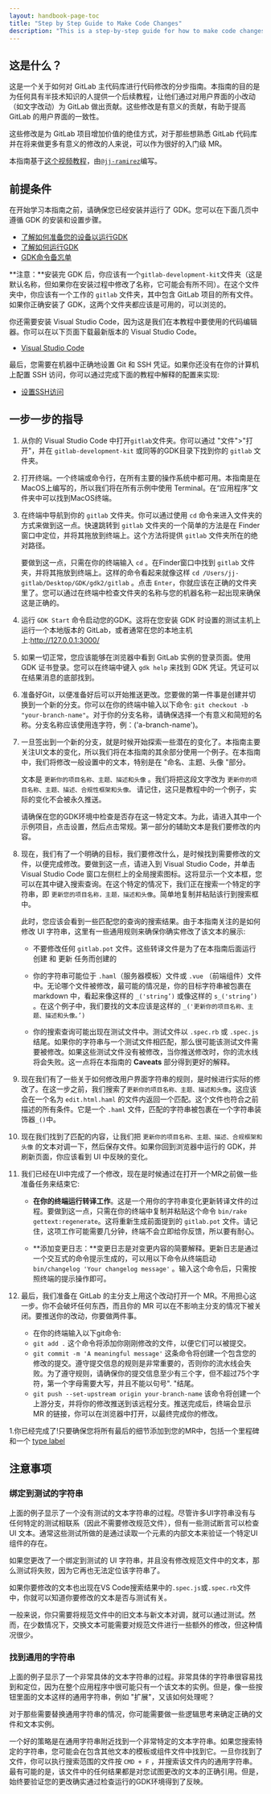```yaml
---
layout: handbook-page-toc
title: "Step by Step Guide to Make Code Changes"
description: "This is a step-by-step guide for how to make code changes against the main GitLab codebase. This guide is meant to serve as a tutorial for anyone with semi-technical knowledge."
---
```


## 这是什么？

这是一个关于如何对 GitLab 主代码库进行代码修改的分步指南。本指南的目的是为任何具有半技术知识的人提供一个后续教程，让他们通过对用户界面的小改动（如文字改动）为 GitLab 做出贡献。这些修改是有意义的贡献，有助于提高 GitLab 的用户界面的一致性。

这些修改是为 GitLab 项目增加价值的绝佳方式，对于那些想熟悉 GitLab 代码库并在将来做更多有意义的修改的人来说，可以作为很好的入门级 MR。

本指南基于[这个视频教程](https://www.youtube.com/watch?v=AEv3XFw0xJQ)，由[`@jj-ramirez`](https://gitlab.com/jj-ramirez)编写。

## 前提条件

在开始学习本指南之前，请确保您已经安装并运行了 GDK。您可以在下面几页中遵循 GDK 的安装和设置步骤。

- [了解如何准备您的设备以运行GDK](https://gitlab.com/gitlab-org/gitlab-development-kit/-/blob/master/doc/prepare.md)
- [了解如何运行GDK](https://gitlab.com/gitlab-org/gitlab-development-kit/-/blob/master/doc/set-up-gdk.md)
- [GDK命令备忘单](https://gitlab.com/gitlab-org/gitlab-development-kit/-/blob/master/HELP)

**注意：**安装完 GDK 后，你应该有一个`gitlab-development-kit`文件夹（这是默认名称，但如果你在安装过程中修改了名称，它可能会有所不同）。在这个文件夹中，你应该有一个工作的 `gitlab` 文件夹，其中包含 GitLab 项目的所有文件。如果你正确安装了 GDK，这两个文件夹都应该是可用的，可以浏览的。

你还需要安装 Visual Studio Code，因为这是我们在本教程中要使用的代码编辑器。你可以在以下页面下载最新版本的 Visual Studio Code。

- [Visual Studio Code](https://code.visualstudio.com/Download)

最后，您需要在机器中正确地设置 Git 和 SSH 凭证。如果你还没有在你的计算机上配置 SSH 访问，你可以通过完成下面的教程中解释的配置来实现:

- [设置SSH访问](https://docs.gitlab.com/ee/ssh/)



## 一步一步的指导

1. 从你的 Visual Studio Code 中打开`gitlab`文件夹。你可以通过 "文件">"打开"，并在 `gitlab-development-kit` 或同等的GDK目录下找到你的 `gitlab` 文件夹。

1. 打开终端。一个终端或命令行，在所有主要的操作系统中都可用。本指南是在MacOS上编写的，所以我们将在所有示例中使用 Terminal。在“应用程序”文件夹中可以找到MacOS终端。

1. 在终端中导航到你的 `gitlab` 文件夹。你可以通过使用 `cd` 命令来进入文件夹的方式来做到这一点。快速跳转到 `gitlab` 文件夹的一个简单的方法是在 Finder 窗口中定位，并将其拖放到终端上。这个方法将提供 `gitlab` 文件夹所在的绝对路径。

    要做到这一点，只需在你的终端输入 `cd` 。在Finder窗口中找到 `gitlab` 文件夹，并将其拖放到终端上。这样的命令看起来就像这样  `cd /Users/jj-gitlab/Desktop/GDK/gdk2/gitlab` 。点击 `Enter`，你就应该在正确的文件夹里了。您可以通过在终端中检查文件夹的名称与您的机器名称一起出现来确保这是正确的。

1. 运行 `GDK Start` 命令启动您的GDK。这将在您安装 GDK 时设置的测试主机上运行一个本地版本的 GitLab，或者通常在您的本地主机上:http://127.0.0.1:3000/

1. 如果一切正常，您应该能够在浏览器中看到 GitLab 实例的登录页面。使用 GDK 证书登录。您可以在终端中键入 `gdk help` 来找到 GDK 凭证。凭证可以在结果消息的底部找到。

1. 准备好Git，以便准备好后可以开始推送更改。您要做的第一件事是创建并切换到一个新的分支。你可以在你的终端中输入以下命令: `git checkout -b "your-branch-name"`。对于你的分支名称，请确保选择一个有意义和简短的名称。分支名称应该使用连字符，例：('a-branch-name')。

1. 一旦签出到一个新的分支，就是时候开始探索一些潜在的变化了。本指南主要关注UI文本的变化，所以我们将在本指南的其余部分使用一个例子。在本指南中，我们将修改一般设置中的文本，特别是在 "命名、主题、头像 "部分。

    文本是 `更新你的项目名称、主题、描述和头像` 。我们将把这段文字改为 `更新你的项目名称、主题、描述、合规性框架和头像。` 请记住，这只是教程中的一个例子，实际的变化不会被永久推送。

   请确保在您的GDK环境中检查是否存在这一特定文本。为此，请进入其中一个示例项目，点击设置，然后点击常规。第一部分的辅助文本是我们要修改的内容。


1. 现在，我们有了一个明确的目标，我们要修改什么，是时候找到需要修改的文件，以便完成修改。要做到这一点，请进入到 Visual Studio Code，并单击 Visual Studio Code 窗口左侧栏上的全局搜索图标。这将显示一个文本框，您可以在其中键入搜索查询。在这个特定的情况下，我们正在搜索一个特定的字符串，即 `更新您的项目名称，主题，描述和头像`。简单地复制并粘贴该行到搜索框中。

    此时，您应该会看到一些匹配您的查询的搜索结果。由于本指南关注的是如何修改 UI 字符串，这里有一些通用规则来确保你确实修改了该文本的展示:

    - 不要修改任何 `gitlab.pot` 文件。这些转译文件是为了在本指南后面运行 创建 和 更新 任务而创建的

    - 你的字符串可能位于 `.haml`（服务器模板）文件或 `.vue` （前端组件）文件中。无论哪个文件被修改，最可能的情况是，你的目标字符串被包裹在 markdown 中，看起来像这样的 `_('string’)` 或像这样的 `s_('string’)` 。在这个例子中，我们要找的文本应该是这样的 `_('更新你的项目名称、主题、描述和头像。’)` 

    - 你的搜索查询可能出现在测试文件中。测试文件以 `.spec.rb` 或 `.spec.js` 结尾。如果你的字符串与一个测试文件相匹配，那么很可能该测试文件需要被修改。如果这些测试文件没有被修改，当你推送修改时，你的流水线将会失败。这一点将在本指南的 **Caveats** 部分得到更好的解释。

1. 现在我们有了一些关于如何修改用户界面字符串的规则，是时候进行实际的修改了。在这一步之前，我们搜索了`更新你的项目名称、主题、描述和头像`。这应该会在一个名为 `edit.html.haml` 的文件内返回一个匹配。这个文件也符合之前描述的所有条件。它是一个 `.haml` 文件，匹配的字符串被包裹在一个字符串装饰器`_()`中。

1. 现在我们找到了匹配的内容，让我们把 `更新你的项目名称、主题、描述、合规框架和头像` 的文本对调一下，然后保存文件。如果你回到浏览器中运行的 GDK，并刷新页面，你应该看到 UI 中反映的变化。

1. 我们已经在UI中完成了一个修改，现在是时候通过在打开一个MR之前做一些准备任务来结束它: 

    - **在你的终端运行转译工作**。这是一个用你的字符串变化更新转译文件的过程。要做到这一点，只需在你的终端中复制并粘贴这个命令 `bin/rake gettext:regenerate`。这将重新生成前面提到的 `gitlab.pot` 文件。请记住，这项工作可能需要几分钟，终端不会立即给你反馈，所以要有耐心。
    
    - **添加变更日志：**变更日志是对变更内容的简要解释。更新日志是通过一个交互式的命令提示生成的，可以用以下命令从终端启动 `bin/changelog 'Your changelog message'` 。输入这个命令后，只需按照终端的提示操作即可。

1. 最后，我们准备在 GitLab 的主分支上用这个改动打开一个 MR。不用担心这一步。你不会破坏任何东西，而且你的 MR 可以在不影响主分支的情况下被关闭。要推送你的改动，你要做两件事。

   -  在你的终端输入以下git命令:
    - `git add .` 这个命令将添加你刚刚修改的文件，以便它们可以被提交。
    - `git commit -m 'A meaningful message'` 这条命令将创建一个包含您的修改的提交。遵守提交信息的规则是非常重要的，否则你的流水线会失败。为了遵守规则，请确保你的提交信息至少有三个字，但不超过75个字符，第一个字母需要大写，并且不能以句号". "结尾。
    - `git push --set-upstream origin your-branch-name` 该命令将创建一个上游分支，并将你的修改推送到该远程分支。推送完成后，终端会显示 MR 的链接，你可以在浏览器中打开，以最终完成你的修改。

1.你已经完成了!只要确保您将所有最后的细节添加到您的MR中，包括一个里程碑和一个 [type label](/handbook/engineering/metrics/#data-classification)


## 注意事项

### 绑定到测试的字符串

上面的例子显示了一个没有测试的文本字符串的过程。尽管许多UI字符串没有与任何特定的测试相联系（因此不需要修改规范文件），但有一些测试断言可以检查 UI 文本。通常这些测试所做的是通过读取一个元素的内部文本来验证一个特定UI组件的存在。

如果您更改了一个绑定到测试的 UI 字符串，并且没有修改规范文件中的文本，那么测试将失败，因为它再也无法定位该字符串了。

如果你要修改的文本也出现在VS Code搜索结果中的`.spec.js`或`.spec.rb`文件中，你就可以知道你要修改的文本是否与测试有关。

一般来说，你只需要将规范文件中的旧文本与新文本对调，就可以通过测试。然而，在少数情况下，交换文本可能需要对规范文件进行一些额外的修改，但这种情况很少。

### 找到通用的字符串

上面的例子显示了一个非常具体的文本字符串的过程。非常具体的字符串很容易找到和定位，因为在整个应用程序中很可能只有一个该文本的实例。但是，像一些按钮里面的文本这样的通用字符串，例如 "扩展"，又该如何处理呢？

对于那些需要替换通用字符串的情况，你可能需要做一些逻辑思考来确定正确的文件和文本实例。

一个好的策略是在通用字符串附近找到一个非常特定的文本字符串。如果您搜索特定的字符串，您可能会在包含其他文本的模板或组件文件中找到它。一旦你找到了文件，你可以执行搜索范围的文件按 `CMD + F` ，并搜索该文件内的通用字符串。最有可能的是，该文件中的任何结果都是对您试图更改的文本的正确引用。但是，始终要验证您的更改确实通过检查运行的GDK环境得到了反映。


